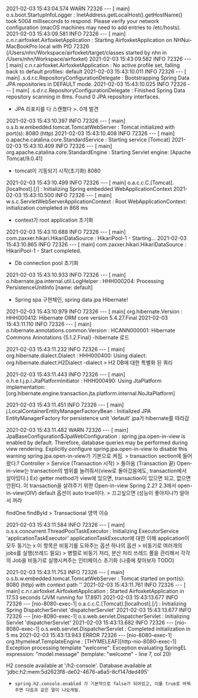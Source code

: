
2021-02-03 15:43:04.574  WARN 72326 --- [           main] o.s.boot.StartupInfoLogger               : InetAddress.getLocalHost().getHostName() took 5004 milliseconds to respond. Please verify your network configuration (macOS machines may need to add entries to /etc/hosts).
2021-02-03 15:43:09.581  INFO 72326 --- [           main] c.n.r.airfoxket.AirfoxketApplication     : Starting AirfoxketApplication on NHNui-MacBookPro.local with PID 72326 (/Users/nhn/Workspace/airfoxket/target/classes started by nhn in /Users/nhn/Workspace/airfoxket)
2021-02-03 15:43:09.582  INFO 72326 --- [           main] c.n.r.airfoxket.AirfoxketApplication     : No active profile set, falling back to default profiles: default
2021-02-03 15:43:10.011  INFO 72326 --- [           main] .s.d.r.c.RepositoryConfigurationDelegate : Bootstrapping Spring Data JPA repositories in DEFAULT mode.
2021-02-03 15:43:10.025  INFO 72326 --- [           main] .s.d.r.c.RepositoryConfigurationDelegate : Finished Spring Data repository scanning in 8ms. Found 0 JPA repository interfaces.
- JPA 리포지를 다 스캔했다 >. 0개 발견

2021-02-03 15:43:10.397  INFO 72326 --- [           main] o.s.b.w.embedded.tomcat.TomcatWebServer  : Tomcat initialized with port(s): 8080 (http)
2021-02-03 15:43:10.408  INFO 72326 --- [           main] o.apache.catalina.core.StandardService   : Starting service [Tomcat]
2021-02-03 15:43:10.409  INFO 72326 --- [           main] org.apache.catalina.core.StandardEngine  : Starting Servlet engine: [Apache Tomcat/9.0.41]
- tomcat이 기동되기 시작(초기화) 8080

2021-02-03 15:43:10.499  INFO 72326 --- [           main] o.a.c.c.C.[Tomcat].[localhost].[/]       : Initializing Spring embedded WebApplicationContext
2021-02-03 15:43:10.500  INFO 72326 --- [           main] w.s.c.ServletWebServerApplicationContext : Root WebApplicationContext: initialization completed in 868 ms
- context가 root application 초기화

2021-02-03 15:43:10.688  INFO 72326 --- [           main] com.zaxxer.hikari.HikariDataSource       : HikariPool-1 - Starting...
2021-02-03 15:43:10.865  INFO 72326 --- [           main] com.zaxxer.hikari.HikariDataSource       : HikariPool-1 - Start completed.
- Db connection pool 초기화

2021-02-03 15:43:10.933  INFO 72326 --- [           main] o.hibernate.jpa.internal.util.LogHelper  : HHH000204: Processing PersistenceUnitInfo [name: default]
- Spring spa 구현체인, spring data jpa Hibernate!

2021-02-03 15:43:10.979  INFO 72326 --- [           main] org.hibernate.Version                    : HHH000412: Hibernate ORM core version 5.4.27.Final
2021-02-03 15:43:11.110  INFO 72326 --- [           main] o.hibernate.annotations.common.Version   : HCANN000001: Hibernate Commons Annotations {5.1.2.Final}
-hibernate 로드

2021-02-03 15:43:11.232  INFO 72326 --- [           main] org.hibernate.dialect.Dialect            : HHH000400: Using dialect: org.hibernate.dialect.H2Dialect
-dialect > H2 DB에 대한 특별화 된 쿼리

2021-02-03 15:43:11.443  INFO 72326 --- [           main] o.h.e.t.j.p.i.JtaPlatformInitiator       : HHH000490: Using JtaPlatform implementation: [org.hibernate.engine.transaction.jta.platform.internal.NoJtaPlatform]

2021-02-03 15:43:11.451  INFO 72326 --- [           main] j.LocalContainerEntityManagerFactoryBean : Initialized JPA EntityManagerFactory for persistence unit 'default'
jpa가 hibernate를 따라감

2021-02-03 15:43:11.482  WARN 72326 --- [           main] JpaBaseConfiguration$JpaWebConfiguration : spring.jpa.open-in-view is enabled by default. Therefore, database queries may be performed during view rendering. Explicitly configure spring.jpa.open-in-view to disable this warning
spring.jpa.open-in-view가 기본으로 켜짐. > transaction section에 들어왔다.?
Controller > Service (Transaction 시작) > 돌아옴 (Transaction 끝)
Open-in-view는 transaction의 범위를 늘려줘서(view로 돌아갔음에도, transaction에서 살아있다.)
Ex) getter method가 view에 있으면, transaction이 있으면 되고, 없으면 안된다. 이 transaction을 살려주기 위한 Open-in-view
Spring 2.2? 2.3에서 open-in-view(OIV) default 옵션이 auto true이다. > 끄고싶으면 (성능이 좋아지나?) 알아서 꺼라

findOne findById > Transactional 영역 이슈

2021-02-03 15:43:11.584  INFO 72326 --- [           main] o.s.s.concurrent.ThreadPoolTaskExecutor  : Initializing ExecutorService 'applicationTaskExecutor'
applicationTaskExecutor에 대한 이해
application이 모두 동기는 x
이 항목은 비동기를 도와주는 옵션
하나의 옵션 > 비동기로 여러개의 jobs를 실행(쓰레드 필요) > 병렬로 비동기 처리, 분산 처리
쓰레드 풀을 관리해서 각각의 Job을 비동기로 실행시켜주는 인터페이스 초기화
(나중에 찾아보자 TODO)

2021-02-03 15:43:11.753  INFO 72326 --- [           main] o.s.b.w.embedded.tomcat.TomcatWebServer  : Tomcat started on port(s): 8080 (http) with context path ''
2021-02-03 15:43:11.761  INFO 72326 --- [           main] c.n.r.airfoxket.AirfoxketApplication     : Started AirfoxketApplication in 17.53 seconds (JVM running for 17.897)
2021-02-03 15:43:13.677  INFO 72326 --- [nio-8080-exec-1] o.a.c.c.C.[Tomcat].[localhost].[/]       : Initializing Spring DispatcherServlet 'dispatcherServlet'
2021-02-03 15:43:13.677  INFO 72326 --- [nio-8080-exec-1] o.s.web.servlet.DispatcherServlet        : Initializing Servlet 'dispatcherServlet'
2021-02-03 15:43:13.682  INFO 72326 --- [nio-8080-exec-1] o.s.web.servlet.DispatcherServlet        : Completed initialization in 5 ms
2021-02-03 15:43:13.943 ERROR 72326 --- [nio-8080-exec-1] org.thymeleaf.TemplateEngine             : [THYMELEAF][http-nio-8080-exec-1] Exception processing template "welcome": Exception evaluating SpringEL expression: "model.message" (template: "welcome" - line 7, col 20)


H2 console available at '/h2-console'. Database available at 'jdbc:h2:mem:5d2623f8-de02-4676-a6a5-8cf147ded495'
- `spring.h2.console.enabled 가 기본적으로 false가 되어있고, 이를 true로 바꿔주면 다음과 같은 말이 나오게됨.`